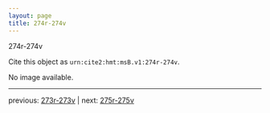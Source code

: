 ```yaml
---
layout: page
title: 274r-274v
---
```


274r-274v

Cite this object as `urn:cite2:hmt:msB.v1:274r-274v`.

No image available. 



---

previous: [273r-273v](../273r-273v/) | next: [275r-275v](../275r-275v/)